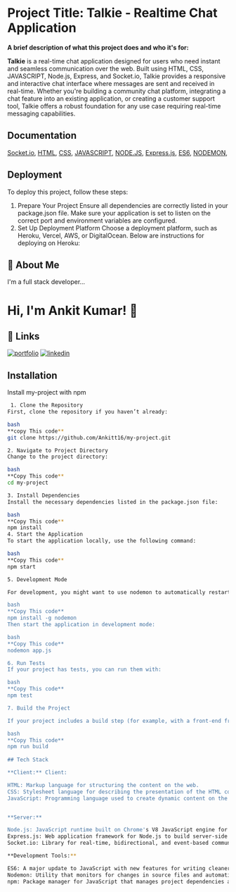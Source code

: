 
# **Project Title: Talkie - Realtime Chat Application**

**A brief description of what this project does and who it's for:**

**Talkie** is a real-time chat application designed for users who need instant and seamless communication over the web. Built using HTML, CSS, JAVASCRIPT, Node.js, Express, and Socket.io, Talkie provides a responsive and interactive chat interface where messages are sent and received in real-time. Whether you're building a community chat platform, integrating a chat feature into an existing application, or creating a customer support tool, Talkie offers a robust foundation for any use case requiring real-time messaging capabilities.


## Documentation

[Socket.io](https://socket.io/docs/v4/),
[HTML](https://developer.mozilla.org/en-US/docs/Web/HTML),
[CSS](https://developer.mozilla.org/en-US/docs/Web/CSS),
[JAVASCRIPT](https://developer.mozilla.org/en-US/docs/Web/JavaScript),
[NODE.JS](https://nodejs.org/docs/latest/api/),
[Express.js](https://expressjs.com/),
[ES6](https://developer.mozilla.org/en-US/docs/Web/JavaScript/Guide/Introduction), 
[NODEMON](https://www.npmjs.com/package/nodemon),

## Deployment

To deploy this project, follow these steps:

1. Prepare Your Project
Ensure all dependencies are correctly listed in your package.json file.
Make sure your application is set to listen on the correct port and environment variables are configured.
2. Set Up Deployment Platform
Choose a deployment platform, such as Heroku, Vercel, AWS, or DigitalOcean. Below are instructions for deploying on Heroku:



## 🚀 About Me
I'm a full stack developer...





# Hi, I'm Ankit Kumar! 👋


## 🔗 Links
[![portfolio](https://img.shields.io/badge/my_portfolio-000?style=for-the-badge&logo=ko-fi&logoColor=white)](https://ankitt16.github.io/Portfolio_Ankit/)
[![linkedin](https://img.shields.io/badge/linkedin-0A66C2?style=for-the-badge&logo=linkedin&logoColor=white)](https://www.linkedin.com/in/ankit-kumar-80888a245/)



## Installation

Install my-project with npm

```bash
 1. Clone the Repository
First, clone the repository if you haven’t already:

bash
**copy This code**
git clone https://github.com/Ankitt16/my-project.git

2. Navigate to Project Directory
Change to the project directory:

bash
**Copy This code**
cd my-project

3. Install Dependencies
Install the necessary dependencies listed in the package.json file:

bash
**Copy This code**
npm install
4. Start the Application
To start the application locally, use the following command:

bash
**Copy This code**
npm start

5. Development Mode

For development, you might want to use nodemon to automatically restart the server on file changes. Install nodemon if it's not included in the project:

bash
**Copy This code**
npm install -g nodemon
Then start the application in development mode:

bash
**Copy This code**
nodemon app.js

6. Run Tests
If your project has tests, you can run them with:

bash
**Copy This code**
npm test

7. Build the Project

If your project includes a build step (for example, with a front-end framework), you might need to build the project before deploying:

bash
**Copy This code**
npm run build
    
## Tech Stack

**Client:** Client:

HTML: Markup language for structuring the content on the web.
CSS: Stylesheet language for describing the presentation of the HTML content.
JavaScript: Programming language used to create dynamic content on the web.


**Server:** 

Node.js: JavaScript runtime built on Chrome's V8 JavaScript engine for server-side development.
Express.js: Web application framework for Node.js to build server-side applications.
Socket.io: Library for real-time, bidirectional, and event-based communication between web clients and servers.

**Development Tools:**

ES6: A major update to JavaScript with new features for writing cleaner and more efficient code.
Nodemon: Utility that monitors for changes in source files and automatically restarts the server.
npm: Package manager for JavaScript that manages project dependencies and scripts.
